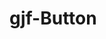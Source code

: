 <!--
 * @Author: @Guojufeng
 * @Date: 2020-11-01 00:12:31
 * @LastEditors: @Guojufeng
 * @LastEditTime: 2020-11-01 11:10:47
 * @FilePath: /Users/guojufeng/Documents/GitHub/xingorg1-ui/docs/button.md
-->
# gjf-Button 